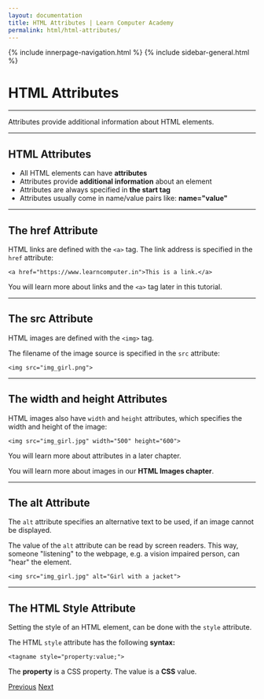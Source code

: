 ```yaml
---
layout: documentation
title: HTML Attributes | Learn Computer Academy
permalink: html/html-attributes/
---
```

<div class="loader">
{% include innerpage-navigation.html %}
{% include sidebar-general.html %}
            <div class="page-content">
                <div class="content-wrapper">
                    <div class="row">
                        <div class="col-md-9 content">
                            <!-- Your content goes started here -->
                            <div class="doc-content">
                                <h1>HTML Attributes</h1>
                                <hr>
                                <p>Attributes provide additional information about HTML elements.</p>
                                <hr>
                                <h2>HTML Attributes</h2>
                                <ul>
                                    <li>All HTML elements can have <b>attributes</b></li>
                                    <li>Attributes provide <b>additional information</b> about an element</li>
                                    <li>Attributes are always specified in <b>the start tag</b></li>
                                    <li>Attributes usually come in name/value pairs like: <b>name="value"</b></li>
                                </ul>
                                <hr>
                                <h2>The href Attribute</h2>
                                <p>HTML links are defined with the <code>&lt;a></code> tag. The link address is specified in the <code>href</code> attribute:</p>
                                <pre class="snippet"><code class="html">&lt;a href="https://www.learncomputer.in">This is a link.&lt;/a></code></pre>
                                <p>You will learn more about links and the <code>&lt;a></code> tag later in this tutorial.</p>
                                <hr>
                                <h2>The src Attribute</h2>
                                <p>HTML images are defined with the <code>&lt;img></code> tag.</p>
                                <p>The filename of the image source is specified in the <code>src</code> attribute:</p>
                                <pre class="snippet"><code class="html">&lt;img src="img_girl.png"></code></pre>
                                <hr>
                                <h2>The width and height Attributes</h2>
                                <p>HTML images also have <code>width</code> and <code>height</code> attributes, which specifies the width and height of the image:</p>
                                <pre class="snippet"><code class="html">&lt;img src="img_girl.jpg" width="500" height="600"></code></pre>
                                <p>You will learn more about attributes in a later chapter.</p>
                                <p>You will learn more about images in our <b>HTML Images chapter</b>.</p>
                                <hr>
                                <h2>The alt Attribute</h2>
                                <p>The <code>alt</code> attribute specifies an alternative text to be used, if an image cannot be displayed.</p>
                                <p>The value of the <code>alt</code> attribute can be read by screen readers. This way, someone "listening" to the webpage, e.g. a vision impaired person, can "hear" the element.</p>
                                <pre class="snippet"><code class="html">&lt;img src="img_girl.jpg" alt="Girl with a jacket"></code></pre>
                                <hr>
                                <h2>The HTML Style Attribute</h2>
                                <p>Setting the style of an HTML element, can be done with the <code>style</code> attribute.</p>
                                <p>The HTML <code>style</code> attribute has the following <b>syntax:</b></p>
                                <pre class="snippet"><code class="html">&lt;tagname style="property:value;"></code></pre>
                                <p>The <b>property</b> is a CSS property. The value is a <b>CSS</b> value.</p>
                            </div>
                            <!-- /.Your content goes ends here -->
                            <div class="footer-btn d-flex justify-content-between">
                                <a href="html-basic" class="btn"><i class="fas fa-arrow-circle-left"></i>Previous</a>
                                <a href="html-comments" class="btn">Next<i class="fas fa-arrow-circle-right"></i></a>
                            </div>
                            <!-- /.End of footer button -->
                        </div>
                        <!-- Right Sidebar Start-->
                        <?php include '../includes/right-sidebar-innerpage.php'; ?>
                        <!-- Right-Sidebar End -->
                    </div>
                </div>
